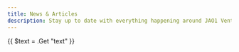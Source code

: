 ```yaml
---
title: News & Articles
description: Stay up to date with everything happening around JAO1 Ventures.
---
```


{{ $text = .Get "text" }}